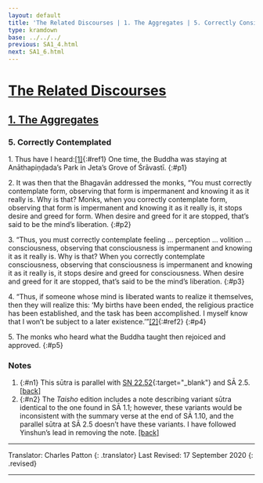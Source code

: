```yaml
---
layout: default
title: 'The Related Discourses | 1. The Aggregates | 5. Correctly Considered'
type: kramdown
base: ../../../
previous: SA1_4.html
next: SA1_6.html
---
```


# [The Related Discourses](../index.html)
## [1. The Aggregates](index.html)
### 5. Correctly Contemplated

1\. Thus have I heard:[\[1\]](#n1){:#ref1} One time, the Buddha was staying at Anāthapiṇḍada’s Park in Jeta’s Grove of Śrāvastī.
{:#p1}

2\. It was then that the Bhagavān addressed the monks, “You must correctly contemplate form, observing that form is impermanent and knowing it as it really is. Why is that? Monks, when you correctly contemplate form, observing that form is impermanent and knowing it as it really is, it stops desire and greed for form. When desire and greed for it are stopped, that’s said to be the mind’s liberation.
{:#p2}

3\. “Thus, you must correctly contemplate feeling … perception … volition … consciousness, observing that consciousness is impermanent and knowing it as it really is. Why is that? When you correctly contemplate consciousness, observing that consciousness is impermanent and knowing it as it really is, it stops desire and greed for consciousness. When desire and greed for it are stopped, that’s said to be the mind’s liberation.
{:#p3}

4\. “Thus, if someone whose mind is liberated wants to realize it themselves, then they will realize this: ‘My births have been ended, the religious practice has been established, and the task has been accomplished. I myself know that I won’t be subject to a later existence.’”[\[2\]](#n2){:#ref2}
{:#p4}

5\. The monks who heard what the Buddha taught then rejoiced and approved.
{:#p5}

### Notes
1. {:#n1} This sūtra is parallel with [SN 22.52](https://suttacentral.net/sn22.52){:target="_blank"} and SĀ 2.5. [\[back\]](#ref1)
2. {:#n2} The *Taisho* edition includes a note describing variant sūtra identical to the one found in SĀ 1.1; however, these variants would be inconsistent with the summary verse at the end of SĀ 1.10, and the parallel sūtra at SĀ 2.5 doesn’t have these variants. I have followed Yinshun’s lead in removing the note. [\[back\]](#ref2)

---

Translator: Charles Patton
{: .translator}
Last Revised: 17 September 2020
{: .revised}

---